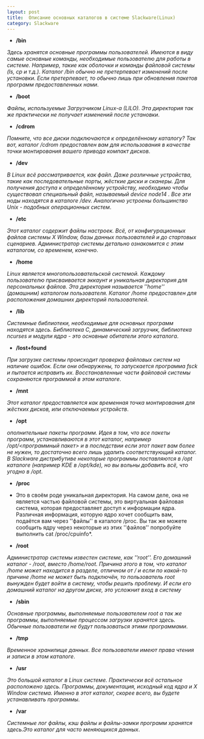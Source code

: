 ```yaml
---
layout: post
title:  Описание основных каталогов в системе Slackware(Linux)
category: Slackware
---
```


- **/bin** 

 *Здесь хранятся основные программы пользователей. Имеются в виду самые основные команды, 
  необходимые пользователю для работы в системе. Например, такие как оболочки и команды файловой 
  системы (ls, cp и т.д.). Каталог /bin обычно не претерпевает изменений после установки. Если 
 претерпевает, то обычно лишь при обновления пакетов программ предоставленных нами*.

- **/boot** 

 *Файлы, используемые Загрузчиком Linux-a (LILO). Эта директория так же практически не получает 
 изменений после установки*.

- **/cdrom** 

 *Помните, что все диски подключаются к определённому каталогу? Так вот, каталог /cdrom 
 предоставлен вам для использования в качестве точки монтирования вашего привода компакт дисков*.

- **/dev** 

 *В Linux всё рассматривается, как файл. Даже различные устройства, такие как последовательные 
  порты, жёсткие диски и сканеры. Для получения доступа к определённому устройству, необходимо 
  чтобы существовал специальный файл, называемый device node14 . Все эти ноды находятся в 
 каталоге /dev. Аналогично устроены большинство Unix - подобных операционных систем*.

- **/etc** 

 *Этот каталог содержит файлы настроек. Всё, от конфигурационных файлов системы X Window, базы 
  данных пользователей и до стартовых сценариев. Администратор системы детально ознакомится с 
 этим каталогом, со временем, конечно*.

- **/home** 

 *Linux является многопользовательской системой. Каждому пользователю присваивается эккаунт и 
  уникальная директория для персональных файлов. Эта директория называется ''home'' (домашним) 
 каталогом пользователя. Каталог /home предоставлен для расположения домашних директорий 
 пользователей*.

- **/lib** 

 *Системные библиотеки, необходимые для основных программ находятся здесь. Библиотека C, 
 динамический загрузчик, библиотека ncurses и модули ядра - это основные обитатели этого каталога*.

- **/lost+found** 

 *При загрузке системы происходит проверка файловых систем на наличие ошибок. Если они обнаружены,
  то запускается программа fsck и пытается исправить их. Восстановленные части файловой системы 
 сохраняются программой в этом каталоге*.

- **/mnt** 

 *Этот каталог предоставляется как временная точка монтирования для жёстких дисков, или 
 отключаемых устройств*.

- **/opt** 

 *ополнительные пакеты программ. Идея в том, что все пакеты программ, устанавливаются в этот 
  каталог, например /opt/<программный пакет> и в последствии если этот пакет вам более не нужен, 
  то достаточно всего лишь удалить соответствующий каталог. В Slackware дистрибутиве некоторые 
 программы поставляются в /opt каталоге (например KDE в /opt/kde), но вы вольны добавить всё, 
 что угодно в /opt*.

- **/proc** 

* Это в своём роде уникальная директория. На самом деле, она не является частью файловой системы, 
  это виртуальная файловая система, которая предоставляет доступ к информации ядра. Различная 
  информация, которую ядро хочет сообщить вам, подаётся вам через ''файлы'' в каталоге /proc. Вы 
 так же можете сообщить ядру через некоторые из этих ''файлов'' попробуйте выполнить cat 
  /proc/cpuinfo*.

- **/root** 

 *Администратор системы известен системе, как ''root''. Его домашний каталог - /root, вместо 
  /home/root. Причина этого в том, что каталог /home может находится в разделе, отличном от / и 
  если по какой-то причине /home не может быть подключён, то пользователь root вынужден будет 
  войти в систему, чтобы решить проблему. И если его домашний каталог на другом диске, это 
 усложнит вход в систему*

- **/sbin**

 *Основные программы, выполняемые пользователем root а так же программы, выполняемые процессом 
 загрузки хранятся здесь. Обычные пользователи не будут пользоваться этими программами*.

- **/tmp** 

*Временное хранилище данных. Все пользователи имеют права чтения и записи в этом каталоге*.

- **/usr** 

 *Это большой каталог в Linux системе. Практически всё остальное расположено здесь. Программы, 
  документация, исходный код ядра и X Window система. Именно в этот каталог, скорее всего, вы 
 будете устанавливать программы*.

- **/var** 

*Системные лог файлы, кэш файлы и файлы-замки программ хранятся здесь.Это каталог для часто 
меняющихся данных*.